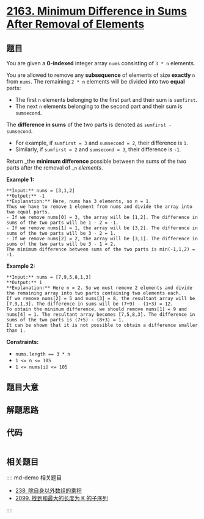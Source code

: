 # [2163. Minimum Difference in Sums After Removal of Elements](https://leetcode.com/problems/minimum-difference-in-sums-after-removal-of-elements)

## 题目

You are given a **0-indexed** integer array `nums` consisting of `3 * n`
elements.

You are allowed to remove any **subsequence** of elements of size **exactly**
`n` from `nums`. The remaining `2 * n` elements will be divided into two
**equal** parts:

  * The first `n` elements belonging to the first part and their sum is `sumfirst`.
  * The next `n` elements belonging to the second part and their sum is `sumsecond`.

The **difference in sums** of the two parts is denoted as `sumfirst -
sumsecond`.

  * For example, if `sumfirst = 3` and `sumsecond = 2`, their difference is `1`.
  * Similarly, if `sumfirst = 2` and `sumsecond = 3`, their difference is `-1`.

Return _the **minimum difference** possible between the sums of the two parts
after the removal of _`n` _elements_.



**Example 1:**

    
    
    **Input:** nums = [3,1,2]
    **Output:** -1
    **Explanation:** Here, nums has 3 elements, so n = 1. 
    Thus we have to remove 1 element from nums and divide the array into two equal parts.
    - If we remove nums[0] = 3, the array will be [1,2]. The difference in sums of the two parts will be 1 - 2 = -1.
    - If we remove nums[1] = 1, the array will be [3,2]. The difference in sums of the two parts will be 3 - 2 = 1.
    - If we remove nums[2] = 2, the array will be [3,1]. The difference in sums of the two parts will be 3 - 1 = 2.
    The minimum difference between sums of the two parts is min(-1,1,2) = -1. 
    

**Example 2:**

    
    
    **Input:** nums = [7,9,5,8,1,3]
    **Output:** 1
    **Explanation:** Here n = 2. So we must remove 2 elements and divide the remaining array into two parts containing two elements each.
    If we remove nums[2] = 5 and nums[3] = 8, the resultant array will be [7,9,1,3]. The difference in sums will be (7+9) - (1+3) = 12.
    To obtain the minimum difference, we should remove nums[1] = 9 and nums[4] = 1. The resultant array becomes [7,5,8,3]. The difference in sums of the two parts is (7+5) - (8+3) = 1.
    It can be shown that it is not possible to obtain a difference smaller than 1.
    



**Constraints:**

  * `nums.length == 3 * n`
  * `1 <= n <= 105`
  * `1 <= nums[i] <= 105`


## 题目大意

## 解题思路

## 代码

```javascript

```

## 相关题目

:::: md-demo 相关题目
- [238. 除自身以外数组的乘积](./0238.md)
- [2099. 找到和最大的长度为 K 的子序列](https://leetcode.com/problems/find-subsequence-of-length-k-with-the-largest-sum)

::::
